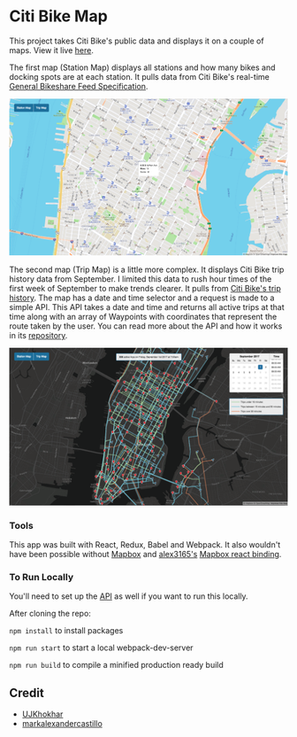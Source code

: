 # Citi Bike Map
This project takes Citi Bike's public data and displays it on a couple of maps. View it live [here](https://ujkhokhar.github.io/citibike-map/#/).

The first map (Station Map) displays all stations and how many bikes and docking spots are at each station. It pulls data from Citi Bike's real-time [General Bikeshare Feed Specification](http://gbfs.citibikenyc.com/gbfs/gbfs.json).

![Station Map](https://github.com/UJKhokhar/citibike-map/blob/master/readme-images/station-map.png)

The second map (Trip Map) is a little more complex. It displays Citi Bike trip history data from September. I limited this data to rush hour times of the first week of September to make trends clearer. It pulls from [Citi Bike's trip history](https://s3.amazonaws.com/tripdata/index.html). The map has a date and time selector and a request is made to a simple API. This API takes a date and time and returns all active trips at that time along with an array of Waypoints with coordinates that represent the route taken by the user. You can read more about the API and how it works in its [repository](https://github.com/UJKhokhar/citibike-map-api).

![Trip Map](https://github.com/UJKhokhar/citibike-map/blob/master/readme-images/trip-map.png)

### Tools
This app was built with React, Redux, Babel and Webpack. It also wouldn't have been possible without [Mapbox](https://www.mapbox.com/) and [alex3165's](https://github.com/alex3165)  [Mapbox react binding](https://github.com/alex3165/react-mapbox-gl).

### To Run Locally
You'll need to set up the [API](https://github.com/UJKhokhar/citibike-map-api) as well if you want to run this locally.

After cloning the repo:

`npm install` to install packages

`npm run start` to start a local webpack-dev-server

`npm run build` to compile a minified production ready build

## Credit
* [UJKhokhar](https://github.com/UJKhokhar/)
* [markalexandercastillo](https://github.com/markalexandercastillo)
